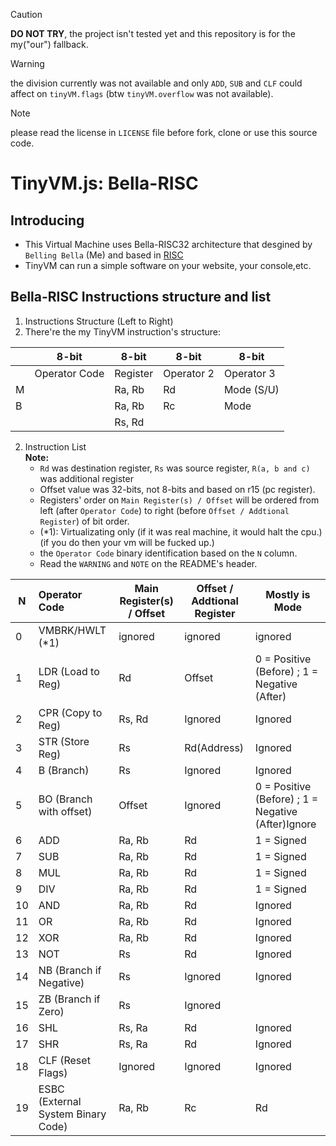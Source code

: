 > [!CAUTION]
> **DO NOT TRY**, the project isn't tested yet and this repository is for the my("our") fallback.


> [!WARNING]
> the division currently was not available and only `ADD`, `SUB` and `CLF` could affect on `tinyVM.flags` (btw `tinyVM.overflow` was not available).

> [!NOTE]
> please read the license in `LICENSE` file before fork, clone or use this source code.

# TinyVM.js: Bella-RISC

## Introducing

- This Virtual Machine uses Bella-RISC32 architecture that desgined by `Belling Bella` (Me) and based in [RISC]("https://en.wikipedia.org/wiki/Reduced_instruction_set_computer")
- TinyVM can run a simple software on your website, your console,etc.

## Bella-RISC Instructions structure and list

1. Instructions Structure (Left to Right)
2. There're the my TinyVM instruction's structure:


|         | 8-bit         | 8-bit    | 8-bit      | 8-bit      |
| --------- | --------------- | ---------- | ------------ | ------------ |
|         | Operator Code | Register | Operator 2 | Operator 3 |
| M    |               | Ra, Rb   | Rd         | Mode (S/U) |
| B |               | Ra, Rb   | Rc         | Mode       |
|         |               | Rs, Rd   |            |            |

2. Instruction List <br>
   **Note:**
   - `Rd` was destination register, `Rs` was source register, `R(a, b and c)` was additional register
   - Offset value was 32-bits, not 8-bits and based on r15 (pc register).
   - Registers' order on `Main Register(s) / Offset` will be ordered from left (after `Operator Code`) to right (before `Offset / Addtional Register`) of bit order.
   - (*1): Virtualizating only (if it was real machine, it would halt the cpu.) (if you do then your vm will be fucked up.)
   - the `Operator Code` binary identification based on the `N` column.
   - Read the `WARNING` and `NOTE` on the README's header.


| N  | Operator Code                      | Main Register(s) / Offset | Offset / Addtional Register | Mostly is Mode                                     |
| ---- | :----------------------------------- | --------------------------- | ----------------------------- | ---------------------------------------------------- |
| 0  | VMBRK/HWLT (*1)                    | ignored                   | ignored                     | ignored                                            |
| 1  | LDR (Load to Reg)                  | Rd                        | Offset                      | 0 = Positive (Before) ; 1 = Negative (After)       |
| 2  | CPR (Copy to Reg)                  | Rs, Rd                    | Ignored                     | Ignored                                            |
| 3  | STR (Store Reg)                    | Rs                        | Rd(Address)                 | Ignored                                            |
| 4  | B (Branch)                         | Rs                        | Ignored                     | Ignored                                            |
| 5  | BO (Branch with offset)            | Offset                    | Ignored                     | 0 = Positive (Before) ; 1 = Negative (After)Ignore |
| 6  | ADD                                | Ra, Rb                    | Rd                          | 1 = Signed                                         |
| 7  | SUB                                | Ra, Rb                    | Rd                          | 1 = Signed                                         |
| 8  | MUL                                | Ra, Rb                    | Rd                          | 1 = Signed                                         |
| 9  | DIV                                | Ra, Rb                    | Rd                          | 1 = Signed                                         |
| 10 | AND                                | Ra, Rb                    | Rd                          | Ignored                                            |
| 11 | OR                                 | Ra, Rb                    | Rd                          | Ignored                                            |
| 12 | XOR                                | Ra, Rb                    | Rd                          | Ignored                                            |
| 13 | NOT                                | Rs                        | Rd                          | Ignored                                            |
| 14 | NB (Branch if Negative)            | Rs                        | Ignored                     | Ignored                                            |
| 15 | ZB (Branch if Zero)                | Rs                        | Ignored                     |                                                    |
| 16 | SHL                                | Rs, Ra                    | Rd                          | Ignored                                            |
| 17 | SHR                                | Rs, Ra                    | Rd                          | Ignored                                            |
| 18 | CLF (Reset Flags)                  | Ignored                   | Ignored                     | Ignored                                            |
| 19 | ESBC (External System Binary Code) | Ra, Rb                    | Rc                          | Rd                                                 |
